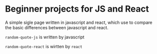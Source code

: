 # Beginner projects for JS and React


A simple sigle page written in javascript and react, which use to compare the basic differences between javascript and react.  

`random-quote-js` is written by javascript

`random-quote-react` is wirtten by `react`
